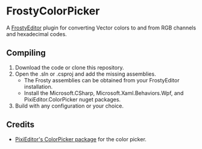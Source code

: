 # FrostyColorPicker
A [FrostyEditor](https://github.com/CadeEvs/FrostyToolsuite) plugin for converting Vector colors to and from RGB channels and hexadecimal codes.

## Compiling
1) Download the code or clone this repository.
2) Open the .sln or .csproj and add the missing assemblies.
	- The Frosty assemblies can be obtained from your FrostyEditor installation.
	- Install the Microsoft.CSharp, Microsoft.Xaml.Behaviors.Wpf, and PixiEditor.ColorPicker nuget packages.
3) Build with any configuration or your choice.

## Credits
* [PixiEditor's ColorPicker package](https://github.com/PixiEditor/ColorPicker) for the color picker.